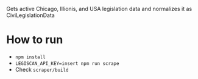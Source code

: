Gets active Chicago, Illionis, and USA legislation data and normalizes it as CiviLegislationData

# How to run

- `npm install`
- `LEGISCAN_API_KEY=insert npm run scrape`
- Check `scraper/build`
